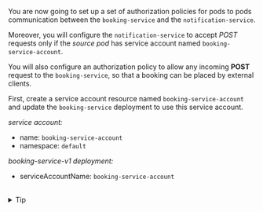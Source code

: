 You are now going to set up a set of authorization policies for pods 
to pods communication between the `booking-service` and the `notification-service`.

Moreover, you will configure the `notification-service` to accept *POST* requests only if the *source pod* has service
account named `booking-service-account`.

You will also configure an authorization policy to allow any incoming **POST** request to the `booking-service`,
so that a booking can be placed by external clients.


First, create a service account resource named `booking-service-account` and update the `booking-service` 
deployment to use this service account.

*service account:*
- name: `booking-service-account`
- namespace: `default`

*booking-service-v1 deployment:*
- serviceAccountName: `booking-service-account`


<br>
<details><summary>Tip</summary>

```bash
kubectl create serviceaccount // TODO
```{{copy}}

```bash
kubectl edit deploy booking-service-v1
```{{copy}}
</details>


<br>
<details><summary>Solution</summary>

```bash
kubectl create serviceaccount booking-service-account
```{{copy}}

```bash
kubectl edit deploy booking-service-v1
```{{copy}}

Edit the booking-service-v1 deployment definition to add `booking-service-account`:
```yaml
apiVersion: apps/v1
kind: Deployment
metadata:
  ...
  name: booking-service-v1
  namespace: default
spec:
  template:
    metadata:
      labels:
        app: booking-service
    spec:
      serviceAccountName: booking-service-account //Add the service account to the deployment
      containers:
      ...
```{{copy}}
</details>